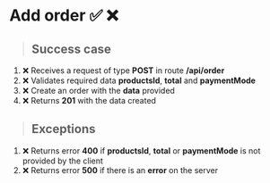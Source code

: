 # Add order ✅ ❌

> ## Success case

01. ❌ Receives a request of type **POST** in route **/api/order**
00. ❌ Validates required data **productsId**, **total** and **paymentMode**
00. ❌ Create an order with the **data** provided
00. ❌ Returns **201** with the data created

> ## Exceptions

01. ❌ Returns error **400** if **productsId**, **total** or **paymentMode** is not provided by the client
00. ❌ Returns error **500** if there is an **error** on the server
